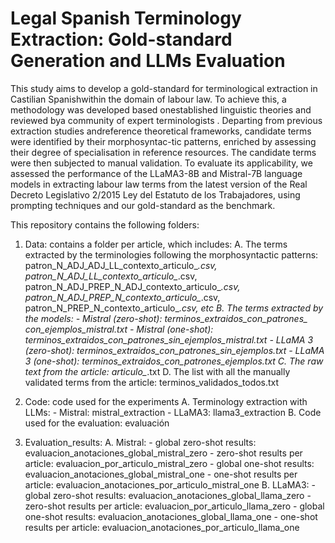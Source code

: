 # Legal Spanish Terminology Extraction: Gold-standard Generation and LLMs Evaluation
This study aims to develop a gold-standard for terminological extraction in Castilian Spanishwithin the domain of labour law. To achieve this, a methodology was developed based onestablished linguistic theories and reviewed bya community of expert terminologists . Departing from previous extraction studies andreference theoretical frameworks, candidate terms were identified by their morphosyntac-tic patterns, enriched by assessing their degree of specialisation in reference resources. The candidate terms were then subjected to manual validation. To evaluate its applicability, we assessed the performance of the LLaMA3-8B and Mistral-7B language models in extracting labour law terms from the latest version of the Real Decreto Legislativo 2/2015 Ley del Estatuto de los Trabajadores, using prompting techniques and our gold-standard as the benchmark.

This repository contains the following folders:
1. Data: contains a folder per article, which includes:
   A. The terms extracted by the terminologies following the morphosyntactic patterns: patron_N_ADJ_ADJ_LL_contexto_articulo_*.csv, patron_N_ADJ_LL_contexto_articulo_*.csv,   patron_N_ADJ_PREP_N_ADJ_contexto_articulo_*.csv, patron_N_ADJ_PREP_N_contexto_articulo_*.csv,  patron_N_PREP_N_contexto_articulo_*.csv, etc
   B. The terms extracted by the models:
       - Mistral (zero-shot): terminos_extraidos_con_patrones_ con_ejemplos_mistral.txt
       - Mistral (one-shot): terminos_extraidos_con_patrones_sin_ejemplos_mistral.txt
       - LLaMA 3 (zero-shot): terminos_extraidos_con_patrones_sin_ejemplos.txt
       - LLaMA 3 (one-shot): terminos_extraidos_con_patrones_ejemplos.txt
   C. The raw text from the article: articulo_*.txt
   D. The list with all the manually validated terms from the article: terminos_validados_todos.txt

2. Code: code used for the experiments
   A. Terminology extraction with LLMs:
       - Mistral: mistral_extraction
       - LLaMA3: llama3_extraction
   B. Code used for the evaluation: evaluación

3. Evaluation_results:
   A. Mistral:
       - global zero-shot results: evaluacion_anotaciones_global_mistral_zero
       - zero-shot results per article: evaluacion_por_articulo_mistral_zero
       - global one-shot results: evaluacion_anotaciones_global_mistral_one
       - one-shot results per article: evaluacion_anotaciones_por_articulo_mistral_one
   B. LLaMA3:
       - global zero-shot results: evaluacion_anotaciones_global_llama_zero
       - zero-shot results per article: evaluacion_por_articulo_llama_zero
       - global one-shot results: evaluacion_anotaciones_global_llama_one
       - one-shot results per article: evaluacion_anotaciones_por_articulo_llama_one
       
   
